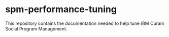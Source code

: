 # spm-performance-tuning
This repository contains the documentation needed to help tune IBM Cúram Social Program Management.
